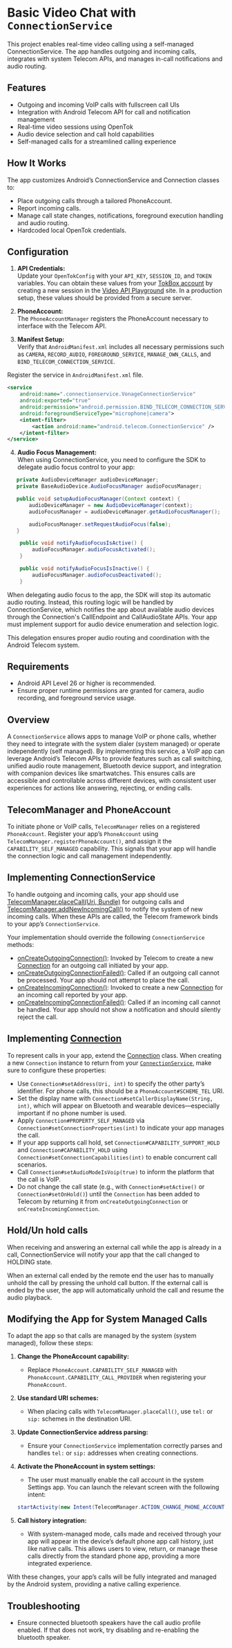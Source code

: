# Basic Video Chat with `ConnectionService`

This project enables real-time video calling using a self-managed ConnectionService. The app handles outgoing and incoming calls, integrates with system Telecom APIs, and manages in-call notifications and audio routing.

## Features

- Outgoing and incoming VoIP calls with fullscreen call UIs
- Integration with Android Telecom API for call and notification management
- Real-time video sessions using OpenTok
- Audio device selection and call hold capabilities
- Self-managed calls for a streamlined calling experience

## How It Works

The app customizes Android’s ConnectionService and Connection classes to:
- Place outgoing calls through a tailored PhoneAccount.
- Report incoming calls.
- Manage call state changes, notifications, foreground execution handling and audio routing.
- Hardcoded local OpenTok credentials.

## Configuration

1. **API Credentials:**  
   Update your `OpenTokConfig` with your `API_KEY`, `SESSION_ID`, and `TOKEN` variables. You can obtain these values from your [TokBox account](https://tokbox.com/account/#/) by creating a new session in the [Video API Playground](https://tokbox.com/developer/tools/playground/) site. 
    In a production setup, these values should be provided from a secure server. 

2. **PhoneAccount:**  
   The `PhoneAccountManager` registers the PhoneAccount necessary to interface with the Telecom API.

3. **Manifest Setup:**  
   Verify that `AndroidManifest.xml` includes all necessary permissions such as `CAMERA`, `RECORD_AUDIO`, `FOREGROUND_SERVICE`, `MANAGE_OWN_CALLS`, and `BIND_TELECOM_CONNECTION_SERVICE`.

Register the service in `AndroidManifest.xml` file.

```xml
<service
    android:name=".connectionservice.VonageConnectionService"
    android:exported="true"
    android:permission="android.permission.BIND_TELECOM_CONNECTION_SERVICE"
    android:foregroundServiceType="microphone|camera">
    <intent-filter>
        <action android:name="android.telecom.ConnectionService" />
    </intent-filter>
</service>
```

4. **Audio Focus Management:**  
   When using ConnectionService, you need to configure the SDK to delegate audio focus control to your app:
   
```java
   private AudioDeviceManager audioDeviceManager;
   private BaseAudioDevice.AudioFocusManager audioFocusManager;

   public void setupAudioFocusManager(Context context) {
       audioDeviceManager = new AudioDeviceManager(context);
       audioFocusManager = audioDeviceManager.getAudioFocusManager();

       audioFocusManager.setRequestAudioFocus(false);
   }

    public void notifyAudioFocusIsActive() {
        audioFocusManager.audioFocusActivated();
    }

    public void notifyAudioFocusIsInactive() {
        audioFocusManager.audioFocusDeactivated();
    }
```

When delegating audio focus to the app, the SDK will stop its automatic audio routing. Instead, this routing logic will be handled by ConnectionService, which notifies the app about available audio devices through the Connection's CallEndpoint and CallAudioState APIs. Your app must implement support for audio device enumeration and selection logic.

This delegation ensures proper audio routing and coordination with the Android Telecom system.


## Requirements

- Android API Level 26 or higher is recommended.
- Ensure proper runtime permissions are granted for camera, audio recording, and foreground service usage.

## Overview

A `ConnectionService` allows apps to manage VoIP or phone calls, whether they need to integrate with 
the system dialer (system managed) or operate independently (self managed). By implementing this 
service, a VoIP app can leverage Android’s Telecom APIs to provide features such as call switching, 
unified audio route management, Bluetooth device support, and integration with companion devices 
like smartwatches. This ensures calls are accessible and controllable across different devices, with
consistent user experiences for actions like answering, rejecting, or ending calls.

## TelecomManager and PhoneAccount

To initiate phone or VoIP calls, `TelecomManager` relies on a registered `PhoneAccount`. Register 
your app’s `PhoneAccount` using `TelecomManager.registerPhoneAccount()`, and assign it the 
`CAPABILITY_SELF_MANAGED` capability. This signals that your app will handle the connection logic 
and call management independently.

## Implementing ConnectionService

To handle outgoing and incoming calls, your app should use [TelecomManager.placeCall(Uri, Bundle)](https://developer.android.com/reference/android/telecom/TelecomManager#placeCall(android.net.Uri,%20android.os.Bundle)) for outgoing calls and [TelecomManager.addNewIncomingCall()](https://developer.android.com/reference/android/telecom/TelecomManager#addNewIncomingCall(android.telecom.PhoneAccountHandle,%20android.os.Bundle)) to notify the system of new incoming calls. When these APIs are called, the Telecom framework binds to your app’s `ConnectionService`.

Your implementation should override the following `ConnectionService` methods:
- [onCreateOutgoingConnection()](https://developer.android.com/reference/android/telecom/ConnectionService#onCreateOutgoingConnection(android.telecom.PhoneAccountHandle,%20android.telecom.ConnectionRequest)): Invoked by Telecom to create a new [Connection](https://developer.android.com/reference/android/telecom/Connection) for an outgoing call initiated by your app.
- [onCreateOutgoingConnectionFailed()](https://developer.android.com/reference/android/telecom/ConnectionService#onCreateOutgoingConnectionFailed(android.telecom.PhoneAccountHandle,%20android.telecom.ConnectionRequest)): Called if an outgoing call cannot be processed. Your app should not attempt to place the call.
- [onCreateIncomingConnection()](https://developer.android.com/reference/android/telecom/ConnectionService#onCreateIncomingConnection(android.telecom.PhoneAccountHandle,%20android.telecom.ConnectionRequest)): Invoked to create a new [Connection](https://developer.android.com/reference/android/telecom/Connection) for an incoming call reported by your app.
- [onCreateIncomingConnectionFailed()](https://developer.android.com/reference/android/telecom/ConnectionService#onCreateIncomingConnectionFailed(android.telecom.PhoneAccountHandle,%20android.telecom.ConnectionRequest)): Called if an incoming call cannot be handled. Your app should not show a notification and should silently reject the call.

## Implementing [Connection](https://developer.android.com/reference/android/telecom/Connection)

To represent calls in your app, extend the [Connection](https://developer.android.com/reference/android/telecom/Connection) class. When creating a new `Connection` instance to return from your [`ConnectionService`](https://developer.android.com/reference/android/telecom/ConnectionService), make sure to configure these properties:
- Use `Connection#setAddress(Uri, int)` to specify the other party’s identifier. For phone calls, this should be a `PhoneAccount#SCHEME_TEL` URI.
- Set the display name with `Connection#setCallerDisplayName(String, int)`, which will appear on Bluetooth and wearable devices—especially important if no phone number is used.
- Apply `Connection#PROPERTY_SELF_MANAGED` via `Connection#setConnectionProperties(int)` to indicate your app manages the call.
- If your app supports call hold, set `Connection#CAPABILITY_SUPPORT_HOLD` and `Connection#CAPABILITY_HOLD` using `Connection#setConnectionCapabilities(int)` to enable concurrent call scenarios.
- Call `Connection#setAudioModeIsVoip(true)` to inform the platform that the call is VoIP.
- Do not change the call state (e.g., with `Connection#setActive()` or `Connection#setOnHold()`) until the `Connection` has been added to Telecom by returning it from `onCreateOutgoingConnection` or `onCreateIncomingConnection`.

## Hold/Un hold calls

When receiving and answering an external call while the app is already in a call, ConnectionService will notify your app that the call changed to HOLDING state.

When an external call ended by the remote end the user has to manually unhold the call by pressing the unhold call button. If the external call is ended by the user, the app will automatically unhold the call and resume the audio playback.

## Modifying the App for System Managed Calls

To adapt the app so that calls are managed by the system (system managed), follow these steps:

1. **Change the PhoneAccount capability:**
    - Replace `PhoneAccount.CAPABILITY_SELF_MANAGED` with `PhoneAccount.CAPABILITY_CALL_PROVIDER` when registering your `PhoneAccount`.

2. **Use standard URI schemes:**
    - When placing calls with `TelecomManager.placeCall()`, use `tel:` or `sip:` schemes in the destination URI.

3. **Update ConnectionService address parsing:**
    - Ensure your `ConnectionService` implementation correctly parses and handles `tel:` or `sip:` addresses when creating connections.

4. **Activate the PhoneAccount in system settings:**
    - The user must manually enable the call account in the system Settings app. You can launch the relevant screen with the following intent:

    ```java
    startActivity(new Intent(TelecomManager.ACTION_CHANGE_PHONE_ACCOUNTS));
    ```

5. **Call history integration:**
    - With system-managed mode, calls made and received through your app will appear in the device’s default phone app call history, just like native calls. This allows users to view, return, or manage these calls directly from the standard phone app, providing a more integrated experience.

With these changes, your app’s calls will be fully integrated and managed by the Android system, providing a native calling experience.

## Troubleshooting

- Ensure connected bluetooth speakers have the call audio profile enabled. If that does not work, try disabling and re-enabling the bluetooth speaker.